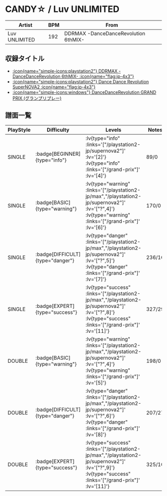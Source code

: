 # CANDY☆ / Luv UNLIMITED

|Artist|BPM|From|
|------|---|----|
|Luv UNLIMITED|192|DDRMAX -DanceDanceRevolution 6thMIX-|

## 収録タイトル
- [ :icon{name="simple-icons:playstation2"} DDRMAX -DanceDanceRevolution 6thMIX- :icon{name="flag:jp-4x3"} ](/playstation2-jp/max)
- [ :icon{name="simple-icons:playstation2"} Dance Dance Revolution SuperNOVA2 :icon{name="flag:jp-4x3"} ](/playstation2-jp/supernova2)
- [ :icon{name="simple-icons:windows"} DanceDanceRevolution GRAND PRIX (グランプリプレー)](/grand-prix)

## 譜面一覧

|PlayStyle|Difficulty|Levels|Notes|Movie|
|---------|----------|------|-----|-----|
|SINGLE| :badge[BEGINNER]{type="info"} | :lv{type="info" :links='["/playstation2-jp/supernova2"]' :lv='[2]'}  :lv{type="info" :links='["/grand-prix"]' :lv='[4]'} |89/0||
|SINGLE| :badge[BASIC]{type="warning"} | :lv{type="warning" :links='["/playstation2-jp/max","/playstation2-jp/supernova2"]' :lv='["?",4]'}  :lv{type="warning" :links='["/grand-prix"]' :lv='[6]'} |170/0||
|SINGLE| :badge[DIFFICULT]{type="danger"} | :lv{type="danger" :links='["/playstation2-jp/max","/playstation2-jp/supernova2"]' :lv='["?",5]'}  :lv{type="danger" :links='["/grand-prix"]' :lv='[7]'} |236/16||
|SINGLE| :badge[EXPERT]{type="success"} | :lv{type="success" :links='["/playstation2-jp/max","/playstation2-jp/supernova2"]' :lv='["?",8]'}  :lv{type="success" :links='["/grand-prix"]' :lv='[11]'} |327/29||
|DOUBLE| :badge[BASIC]{type="warning"} | :lv{type="warning" :links='["/playstation2-jp/max","/playstation2-jp/supernova2"]' :lv='["?",4]'}  :lv{type="warning" :links='["/grand-prix"]' :lv='[5]'} |198/0||
|DOUBLE| :badge[DIFFICULT]{type="danger"} | :lv{type="danger" :links='["/playstation2-jp/max","/playstation2-jp/supernova2"]' :lv='["?",6]'}  :lv{type="danger" :links='["/grand-prix"]' :lv='[8]'} |207/27||
|DOUBLE| :badge[EXPERT]{type="success"} | :lv{type="success" :links='["/playstation2-jp/max","/playstation2-jp/supernova2"]' :lv='["?",9]'}  :lv{type="success" :links='["/grand-prix"]' :lv='[11]'} |325/10||
